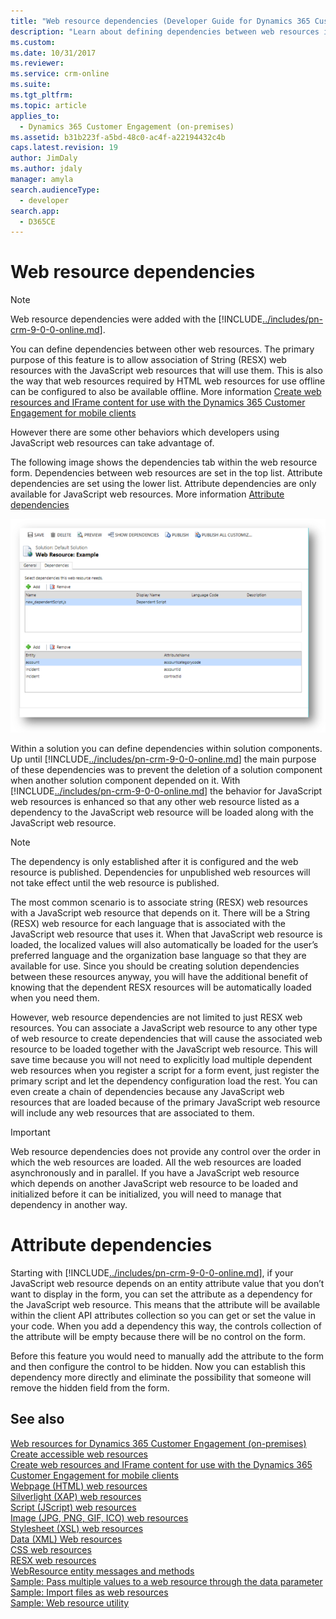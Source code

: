 ```yaml
---
title: "Web resource dependencies (Developer Guide for Dynamics 365 Customer Engagement (on-premises)) | MicrosoftDocs"
description: "Learn about defining dependencies between web resources in Dynamics 365 Customer Engagement. "
ms.custom: 
ms.date: 10/31/2017
ms.reviewer: 
ms.service: crm-online
ms.suite: 
ms.tgt_pltfrm: 
ms.topic: article
applies_to: 
  - Dynamics 365 Customer Engagement (on-premises)
ms.assetid: b31b223f-a5bd-48c0-ac4f-a22194432c4b
caps.latest.revision: 19
author: JimDaly
ms.author: jdaly
manager: amyla
search.audienceType: 
  - developer
search.app: 
  - D365CE
---
```

# Web resource dependencies

> [!NOTE]
> Web resource dependencies were added with the [!INCLUDE[../includes/pn-crm-9-0-0-online.md](../includes/pn-crm-9-0-0-online.md)].

You can define dependencies between other web resources. The primary purpose of this feature is to allow association of String (RESX) web resources with the JavaScript web resources that will use them. This is also the way that web resources required by HTML web resources for use offline can be configured to also be available offline. More information [Create web resources and IFrame content for use with the Dynamics 365 Customer Engagement for mobile clients](create-web-resources-iframe-mobile.md)

However there are some other behaviors which developers using JavaScript web resources can take advantage of.

The following image shows the dependencies tab within the web resource form. Dependencies between web resources are set in the top list. Attribute dependencies are set using the lower list. Attribute dependencies are only available for JavaScript web resources. More information [Attribute dependencies](#attribute-dependencies)

![web resource dependencies tab](media/web-resource-dependencies.PNG)

Within a solution you can define dependencies within solution components. Up until [!INCLUDE[../includes/pn-crm-9-0-0-online.md](../includes/pn-crm-9-0-0-online.md)] the main purpose of these dependencies was to prevent the deletion of a solution component when another solution component depended on it. With [!INCLUDE[../includes/pn-crm-9-0-0-online.md](../includes/pn-crm-9-0-0-online.md)] the behavior for JavaScript web resources is enhanced so that any other web resource listed as a dependency to the JavaScript web resource will be loaded along with the JavaScript web resource. 

> [!NOTE]
> The dependency is only established after it is configured and the web resource is published. Dependencies for unpublished web resources will not take effect until the web resource is published.

The most common scenario is to associate string (RESX) web resources with a JavaScript web resource that depends on it. There will be a String (RESX) web resource for each language that is associated with the JavaScript web resource that uses it. When that JavaScript web resource is loaded, the localized values will also automatically be loaded for the user’s preferred language and the organization base language so that they are available for use. Since you should be creating solution dependencies between these resources anyway, you will have the additional benefit of knowing that the dependent RESX resources will be automatically loaded when you need them.

However, web resource dependencies are not limited to just RESX web resources. You can associate a JavaScript web resource to any other type of web resource to create dependencies that will cause the associated web resource to be loaded together with the JavaScript web resource. This will save time because you will not need to explicitly load multiple dependent web resources when you register a script for a form event, just register the primary script and let the dependency configuration load the rest. You can even create a chain of dependencies because any JavaScript web resources that are loaded because of the primary JavaScript web resource will include any web resources that are associated to them.

> [!IMPORTANT]
> Web resource dependencies does not provide any control over the order in which the web resources are loaded. All the web resources are loaded asynchronously and in parallel. If you have a JavaScript web resource which depends on another JavaScript web resource to be loaded and initialized before it can be initialized, you will need to manage that dependency in another way.

<a name="attribute-dependencies"></a>

# Attribute dependencies
<!--TODO: Add links to the attribute and attribute.controls collection definitions in the Client API reference -->
Starting with [!INCLUDE[../includes/pn-crm-9-0-0-online.md](../includes/pn-crm-9-0-0-online.md)], if your JavaScript web resource depends on an entity attribute value that you don’t want to display in the form, you can set the attribute as a dependency for the JavaScript web resource. This means that the attribute will be available within the client API attributes collection so you can get or set the value in your code. When you add a dependency this way, the controls collection of the attribute will be empty because there will be no control on the form.

Before this feature you would need to manually add the attribute to the form and then configure the control to be hidden. Now you can establish this dependency more directly and eliminate the possibility that someone will remove the hidden field from the form. 


## See also
[Web resources for Dynamics 365 Customer Engagement (on-premises)](web-resources.md)<br />
[Create accessible web resources](create-accessible-web-resources.md)<br />
[Create web resources and IFrame content for use with the Dynamics 365 Customer Engagement for mobile clients](create-web-resources-iframe-mobile.md)<br />
[Webpage (HTML) web resources](webpage-html-web-resources.md)<br />
[Silverlight (XAP) web resources](silverlight-xap-web-resources.md)<br />
[Script (JScript) web resources](script-jscript-web-resources.md)<br />
[Image (JPG, PNG, GIF, ICO) web resources](image-web-resources.md)<br />
[Stylesheet (XSL) web resources](stylesheet-xsl-web-resources.md)<br />
[Data (XML) Web resources](data-xml-web-resources.md)<br />
[CSS web resources](css-web-resources.md)<br />
[RESX web resources](resx-web-resources.md)<br />
[WebResource entity messages and methods](webresource-entity-messages-methods.md)<br />
[Sample: Pass multiple values to a  web resource through the data parameter](sample-pass-multiple-values-web-resource-through-data-parameter.md)<br />
[Sample: Import files as web resources](sample-import-files-web-resources.md)<br />
[Sample: Web resource utility](sample-web-resource-utility.md)<br />

